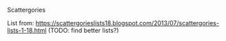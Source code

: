 Scattergories

List from: https://scattergorieslists18.blogspot.com/2013/07/scattergories-lists-1-18.html
(TODO: find better lists?)
